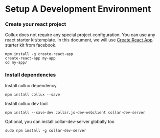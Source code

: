 # Setup A Development Environment

### Create your react project

Collux does not require any special project configuration. You can use any react starter kit/template. In this document, we will use [Create React App](https://github.com/facebookincubator/create-react-app) starter kit from facebook.

```
npm install -g create-react-app
create-react-app my-app
cd my-app/
```

### Install dependencies

Install collux dependency

```
npm install collux --save
```

Install collux dev tool

```
npm install --save-dev collar.js-dev-webclient collar-dev-server
```

Optional, you can install collar-dev-server globally too

```
sudo npm install -g collar-dev-server
```

